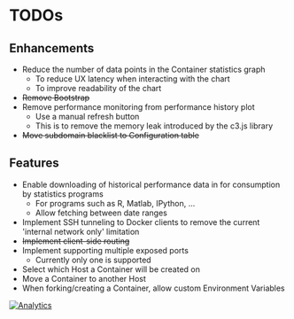 # TODOs

## Enhancements
- Reduce the number of data points in the Container statistics graph
  - To reduce UX latency when interacting with the chart
  - To improve readability of the chart 
- ~~Remove Bootstrap~~
- Remove performance monitoring from performance history plot
  - Use a manual refresh button
  - This is to remove the memory leak introduced by the c3.js library
- ~~Move subdomain blacklist to Configuration table~~

## Features
- Enable downloading of historical performance data in for consumption by statistics programs
  - For programs such as R, Matlab, IPython, ...
  - Allow fetching between date ranges
- Implement SSH tunneling to Docker clients to remove the current 'internal network only' limitation
- ~~Implement client-side routing~~
- Implement supporting multiple exposed ports
  - Currently only one is supported
- Select which Host a Container will be created on
- Move a Container to another Host
- When forking/creating a Container, allow custom Environment Variables

[![Analytics](https://ga-beacon.appspot.com/UA-61186849-1/node-concierge/todos)](https://github.com/paypac/node-concierge)